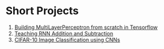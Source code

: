 # Short Projects

1. [Building MultiLayerPerceptron from scratch in Tensorflow](https://github.com/rahul96rajan/short_projects/blob/main/MLP_from_scratch_in_TF.ipynb)
2. [Teaching RNN Addition and Subtraction](https://github.com/rahul96rajan/short_projects/blob/main/Simple_RNN.ipynb)
3. [CIFAR-10 Image Classification using CNNs](https://github.com/rahul96rajan/short_projects/blob/main/CIFAR_10.ipynb)
